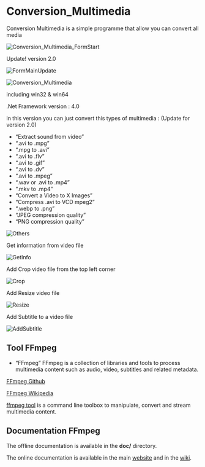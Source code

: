 # Conversion_Multimedia
ِConversion Multimedia is a simple programme that allow you can convert all media

![Conversion_Multimedia_FormStart](https://user-images.githubusercontent.com/48380521/71557740-2c708080-2a42-11ea-987e-88b68049a1aa.png)

Update! version 2.0

![FormMainUpdate](https://user-images.githubusercontent.com/48380521/72183402-d5758e80-33e5-11ea-9279-543a421d96eb.png)

![Conversion_Multimedia](https://user-images.githubusercontent.com/48380521/71556670-46569700-2a33-11ea-96e8-bfe80394e67d.png)

including win32 & win64

.Net Framework version : 4.0

in this version you can just convert this types of multimedia :
(Update for version 2.0)
- “Extract sound from video”
- “.avi to .mpg”
- “.mpg to .avi”
- “.avi to .flv”
- “.avi to .gif”
- “.avi to .dv”
- “.avi to .mpeg”
- “.wav or .avi to .mp4”
- “.mkv to .mp4”
- “Convert a Video to X Images”
- “Compress .avi to VCD mpeg2”
- “.webp to .png”
- “JPEG compression quality”
- “PNG compression quality”

![Others](https://user-images.githubusercontent.com/48380521/72183462-fe961f00-33e5-11ea-940a-558c3c728c3d.png)

Get information from video file

![GetInfo](https://user-images.githubusercontent.com/48380521/72183663-6ea4a500-33e6-11ea-8678-cd48e2beceb0.png)

Add Crop video file from the top left corner

![Crop](https://user-images.githubusercontent.com/48380521/72183463-fe961f00-33e5-11ea-94c9-d96d01cfafef.png)

Add Resize video file

![Resize](https://user-images.githubusercontent.com/48380521/72183464-ff2eb580-33e5-11ea-848f-d39926d2f5c7.png)

Add Subtitle to a video file

![AddSubtitle](https://user-images.githubusercontent.com/48380521/72183461-fe961f00-33e5-11ea-9c2a-e862fcb04333.png)

  ## Tool FFmpeg
  
- “FFmpeg”
FFmpeg is a collection of libraries and tools to process multimedia content
such as audio, video, subtitles and related metadata.

[FFmpeg Github](https://github.com/FFmpeg/FFmpeg)

[FFmpeg Wikipedia](https://en.wikipedia.org/wiki/FFmpeg)

[ffmpeg tool](https://ffmpeg.org/ffmpeg.html) is a command line toolbox to manipulate, convert and stream multimedia content.
  
  ## Documentation FFmpeg

The offline documentation is available in the **doc/** directory.

The online documentation is available in the main [website](https://ffmpeg.org)
and in the [wiki](https://trac.ffmpeg.org).
